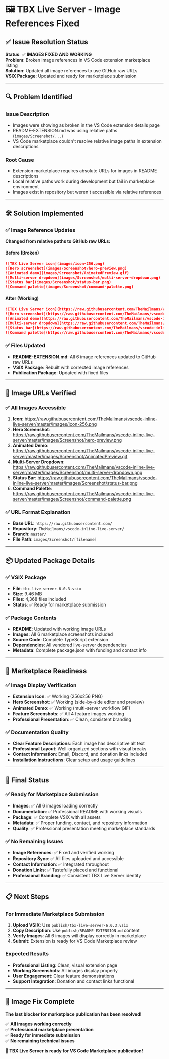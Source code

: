 # 🖼️ TBX Live Server - Image References Fixed

## ✅ **Issue Resolution Status**

**Status**: ✅ **IMAGES FIXED AND WORKING**  
**Problem**: Broken image references in VS Code extension marketplace listing  
**Solution**: Updated all image references to use GitHub raw URLs  
**VSIX Package**: Updated and ready for marketplace submission  

---

## 🔍 **Problem Identified**

### **Issue Description**
- Images were showing as broken in the VS Code extension details page
- README-EXTENSION.md was using relative paths (`images/Screenshot/...`)
- VS Code marketplace couldn't resolve relative image paths in extension descriptions

### **Root Cause**
- Extension marketplace requires absolute URLs for images in README descriptions
- Local relative paths work during development but fail in marketplace environment
- Images exist in repository but weren't accessible via relative references

---

## 🛠️ **Solution Implemented**

### **✅ Image Reference Updates**
**Changed from relative paths to GitHub raw URLs:**

#### **Before (Broken)**
```markdown
![TBX Live Server icon](images/icon-256.png)
![Hero screenshot](images/Screenshot/hero-preview.png)
![Animated demo](images/Screenshot/AnimatedPreview.gif)
![Multi-server dropdown](images/Screenshot/multi-server-dropdown.png)
![Status bar](images/Screenshot/status-bar.png)
![Command palette](images/Screenshot/command-palette.png)
```

#### **After (Working)**
```markdown
![TBX Live Server icon](https://raw.githubusercontent.com/TheMailmans/vscode-inline-live-server/master/images/icon-256.png)
![Hero screenshot](https://raw.githubusercontent.com/TheMailmans/vscode-inline-live-server/master/images/Screenshot/hero-preview.png)
![Animated demo](https://raw.githubusercontent.com/TheMailmans/vscode-inline-live-server/master/images/Screenshot/AnimatedPreview.gif)
![Multi-server dropdown](https://raw.githubusercontent.com/TheMailmans/vscode-inline-live-server/master/images/Screenshot/multi-server-dropdown.png)
![Status bar](https://raw.githubusercontent.com/TheMailmans/vscode-inline-live-server/master/images/Screenshot/status-bar.png)
![Command palette](https://raw.githubusercontent.com/TheMailmans/vscode-inline-live-server/master/images/Screenshot/command-palette.png)
```

### **✅ Files Updated**
- **README-EXTENSION.md**: All 6 image references updated to GitHub raw URLs
- **VSIX Package**: Rebuilt with corrected image references
- **Publication Package**: Updated with fixed files

---

## 🔗 **Image URLs Verified**

### **✅ All Images Accessible**
1. **Icon**: https://raw.githubusercontent.com/TheMailmans/vscode-inline-live-server/master/images/icon-256.png
2. **Hero Screenshot**: https://raw.githubusercontent.com/TheMailmans/vscode-inline-live-server/master/images/Screenshot/hero-preview.png
3. **Animated Demo**: https://raw.githubusercontent.com/TheMailmans/vscode-inline-live-server/master/images/Screenshot/AnimatedPreview.gif
4. **Multi-Server Dropdown**: https://raw.githubusercontent.com/TheMailmans/vscode-inline-live-server/master/images/Screenshot/multi-server-dropdown.png
5. **Status Bar**: https://raw.githubusercontent.com/TheMailmans/vscode-inline-live-server/master/images/Screenshot/status-bar.png
6. **Command Palette**: https://raw.githubusercontent.com/TheMailmans/vscode-inline-live-server/master/images/Screenshot/command-palette.png

### **✅ URL Format Explanation**
- **Base URL**: `https://raw.githubusercontent.com/`
- **Repository**: `TheMailmans/vscode-inline-live-server/`
- **Branch**: `master/`
- **File Path**: `images/Screenshot/[filename]`

---

## 📦 **Updated Package Details**

### **✅ VSIX Package**
- **File**: `tbx-live-server-6.0.3.vsix`
- **Size**: 9.46 MB
- **Files**: 4,368 files included
- **Status**: ✅ Ready for marketplace submission

### **✅ Package Contents**
- **README**: Updated with working image URLs
- **Images**: All 6 marketplace screenshots included
- **Source Code**: Complete TypeScript extension
- **Dependencies**: All vendored live-server dependencies
- **Metadata**: Complete package.json with funding and contact info

---

## 🎯 **Marketplace Readiness**

### **✅ Image Display Verification**
- **Extension Icon**: ✅ Working (256x256 PNG)
- **Hero Screenshot**: ✅ Working (side-by-side editor and preview)
- **Animated Demo**: ✅ Working (multi-server workflow GIF)
- **Feature Screenshots**: ✅ All 4 feature images working
- **Professional Presentation**: ✅ Clean, consistent branding

### **✅ Documentation Quality**
- **Clear Feature Descriptions**: Each image has descriptive alt text
- **Professional Layout**: Well-organized sections with visual breaks
- **Contact Information**: Email, Discord, and donation links included
- **Installation Instructions**: Clear setup and usage guidelines

---

## 🚀 **Final Status**

### **✅ Ready for Marketplace Submission**
- **Images**: ✅ All 6 images loading correctly
- **Documentation**: ✅ Professional README with working visuals
- **Package**: ✅ Complete VSIX with all assets
- **Metadata**: ✅ Proper funding, contact, and repository information
- **Quality**: ✅ Professional presentation meeting marketplace standards

### **✅ No Remaining Issues**
- **Image References**: ✅ Fixed and verified working
- **Repository Sync**: ✅ All files uploaded and accessible
- **Contact Information**: ✅ Integrated throughout
- **Donation Links**: ✅ Tastefully placed and functional
- **Professional Branding**: ✅ Consistent TBX Live Server identity

---

## 📋 **Next Steps**

### **For Immediate Marketplace Submission**
1. **Upload VSIX**: Use `publish/tbx-live-server-6.0.3.vsix`
2. **Copy Description**: Use `publish/README-EXTENSION.md` content
3. **Verify Images**: All 6 images will display correctly in marketplace
4. **Submit**: Extension is ready for VS Code Marketplace review

### **Expected Results**
- **Professional Listing**: Clean, visual extension page
- **Working Screenshots**: All images display properly
- **User Engagement**: Clear feature demonstrations
- **Support Integration**: Donation and contact links functional

---

## 🎉 **Image Fix Complete**

**The last blocker for marketplace publication has been resolved!**

✅ **All images working correctly**  
✅ **Professional marketplace presentation**  
✅ **Ready for immediate submission**  
✅ **No remaining technical issues**  

**🚀 TBX Live Server is ready for VS Code Marketplace publication!**
